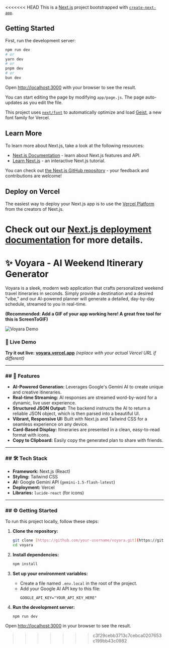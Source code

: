<<<<<<< HEAD
This is a [Next.js](https://nextjs.org) project bootstrapped with [`create-next-app`](https://nextjs.org/docs/app/api-reference/cli/create-next-app).

## Getting Started

First, run the development server:

```bash
npm run dev
# or
yarn dev
# or
pnpm dev
# or
bun dev
```

Open [http://localhost:3000](http://localhost:3000) with your browser to see the result.

You can start editing the page by modifying `app/page.js`. The page auto-updates as you edit the file.

This project uses [`next/font`](https://nextjs.org/docs/app/building-your-application/optimizing/fonts) to automatically optimize and load [Geist](https://vercel.com/font), a new font family for Vercel.

## Learn More

To learn more about Next.js, take a look at the following resources:

- [Next.js Documentation](https://nextjs.org/docs) - learn about Next.js features and API.
- [Learn Next.js](https://nextjs.org/learn) - an interactive Next.js tutorial.

You can check out [the Next.js GitHub repository](https://github.com/vercel/next.js) - your feedback and contributions are welcome!

## Deploy on Vercel

The easiest way to deploy your Next.js app is to use the [Vercel Platform](https://vercel.com/new?utm_medium=default-template&filter=next.js&utm_source=create-next-app&utm_campaign=create-next-app-readme) from the creators of Next.js.

Check out our [Next.js deployment documentation](https://nextjs.org/docs/app/building-your-application/deploying) for more details.
=======
# ✨ Voyara - AI Weekend Itinerary Generator

Voyara is a sleek, modern web application that crafts personalized weekend travel itineraries in seconds. Simply provide a destination and a desired "vibe," and our AI-powered planner will generate a detailed, day-by-day schedule, streamed to you in real-time.

**(Recommended: Add a GIF of your app working here! A great free tool for this is ScreenToGIF)**

![Voyara Demo](https://user-images.githubusercontent.com/your-username/your-repo/your-gif.gif) 

### 🚀 Live Demo

**Try it out live:** [**voyara.vercel.app**](https://voyara.vercel.app) *(replace with your actual Vercel URL if different)*

---

### ## 🌟 Features

- **AI-Powered Generation:** Leverages Google's Gemini AI to create unique and creative itineraries.
- **Real-time Streaming:** AI responses are streamed word-by-word for a dynamic, live user experience.
- **Structured JSON Output:** The backend instructs the AI to return a reliable JSON object, which is then parsed into a beautiful UI.
- **Vibrant, Responsive UI:** Built with Next.js and Tailwind CSS for a seamless experience on any device.
- **Card-Based Display:** Itineraries are presented in a clean, easy-to-read format with icons.
- **Copy to Clipboard:** Easily copy the generated plan to share with friends.

---

### ## 🛠️ Tech Stack

- **Framework:** Next.js (React)
- **Styling:** Tailwind CSS
- **AI:** Google Gemini API (`gemini-1.5-flash-latest`)
- **Deployment:** Vercel
- **Libraries:** `lucide-react` (for icons)

---

### ## ⚙️ Getting Started

To run this project locally, follow these steps:

1.  **Clone the repository:**
    ```bash
    git clone [https://github.com/your-username/voyara.git](https://github.com/your-username/voyara.git)
    cd voyara
    ```

2.  **Install dependencies:**
    ```bash
    npm install
    ```

3.  **Set up your environment variables:**
    - Create a file named `.env.local` in the root of the project.
    - Add your Google AI API key to this file:
      ```
      GOOGLE_API_KEY="YOUR_API_KEY_HERE"
      ```

4.  **Run the development server:**
    ```bash
    npm run dev
    ```

Open [http://localhost:3000](http://localhost:3000) in your browser to see the result.
>>>>>>> c3f29cebb3713c7cebca0207653c199bb43c0982
